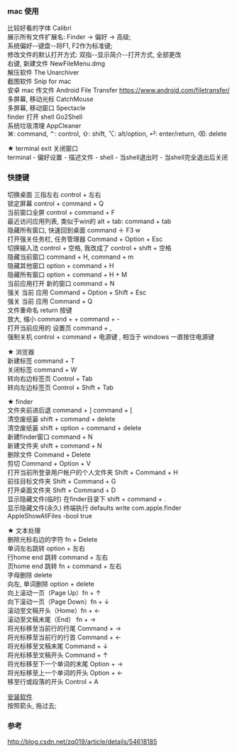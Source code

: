 ### mac 使用  
比较好看的字体  Calibri  
展示所有文件扩展名:  Finder -> 偏好 -> 高级;  
系统偏好--键盘--将F1, F2作为标准键;   
修改文件的默认打开方式:   双指--显示简介--打开方式, 全部更改    
右键, 新建文件  NewFileMenu.dmg  
解压软件 The Unarchiver  
截图软件 Snip for mac  
安卓 mac 传文件  Android File Transfer  https://www.android.com/filetransfer/    
多屏幕, 移动光标  CatchMouse  
多屏幕, 移动窗口  Spectacle  
finder 打开 shell  Go2Shell  
系统垃圾清理  AppCleaner  
⌘: command, ⌃: control, ⇧: shift, ⌥: alt/option, ⏎: enter/return, ⌫: delete   

★ terminal exit 关闭窗口  
terminal - 偏好设置 - 描述文件 - shell - 当shell退出时 - 当shell完全退出后关闭   

### 快捷键  
切换桌面  三指左右  control + 左右  
锁定屏幕  control + command + Q  
当前窗口全屏  control + command + F  
最近访问应用列表, 类似于win的 alt + tab:  command + tab  
隐藏所有窗口, 快速回到桌面  command ＋ F3  w  
打开强关任务栏, 任务管理器   Command + Option + Esc  
切换输入法  control + 空格, 我改成了 control + shift + 空格  
隐藏当前窗口  command + H, command + m  
隐藏其他窗口  option + command + H  
隐藏所有窗口  option + command + H  + M  
当前应用打开 新的窗口 command + N  
强关 当前 应用  Command + Option + Shift + Esc  
强关 当前 应用  Command + Q  
文件重命名 return 按键  
放大, 缩小 command + +  command + -    
打开当前应用的 设置页  command + ,  
强制关机  control + command + 电源键  ,  相当于 windows 一直按住电源键    

★ 浏览器  
新建标签  command + T  
关闭标签  command + W  
转向右边标签页  Control + Tab  
转向左边标签页  Control + Shift + Tab   

★ finder  
文件夹前进后退  command + ]  command + [  
清空废纸篓  shift + command + delete  
清空废纸篓  shift + option + command + delete  
新建finder窗口  command + N  
新建文件夹  shift + command + N  
删除文件  Command + Delete  
剪切  Command + Option + V  
打开当前所登录用户帐户的个人文件夹  Shift + Command + H    
前往目标文件夹  Shift + Command + G   
打开桌面文件夹  Shift + Command + D    
显示隐藏文件(临时)  在finder目录下 shift + command + .  
显示隐藏文件(永久)  终端执行  defaults write com.apple.finder AppleShowAllFiles -bool true  

★ 文本处理  
删除光标右边的字符  fn + Delete  
单词左右跳转 option + 左右  
行home end 跳转  command + 左右  
页home end 跳转  fn + command + 左右  
字母删除 delete  
向左, 单词删除  option + delete  
向上滚动一页（Page Up）fn + ↑  
向下滚动一页（Page Down）fn + ↓  
滚动至文稿开头（Home）fn + ←  
滚动至文稿末尾（End） fn + →  
将光标移至当前行的行尾 Command + →  
将光标移至当前行的行首 Command + ←  
将光标移至文稿末尾 Command + ↓   
将光标移至文稿开头 Command + ↑  
将光标移至下一个单词的末尾 Option + →  
将光标移至上一个单词的开头 Option + ←  
移至行或段落的开头 Control + A  


[安装软件](ImageFiles/shortcut_001.png)  
按照箭头, 拖过去;  

### 参考    
http://blog.csdn.net/zq019/article/details/54618185  